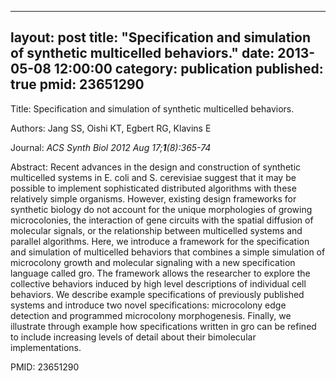
---
layout: post
title:  "Specification and simulation of synthetic multicelled behaviors."
date:   2013-05-08 12:00:00
category:  publication
published: true
pmid: 23651290
---

Title: Specification and simulation of synthetic multicelled behaviors.

Authors: Jang SS, Oishi KT, Egbert RG, Klavins E

Journal: *ACS Synth Biol 2012 Aug 17;**1**(8):365-74*

Abstract: Recent advances in the design and construction of synthetic multicelled systems in E. coli and S. cerevisiae suggest that it may be possible to implement sophisticated distributed algorithms with these relatively simple organisms. However, existing design frameworks for synthetic biology do not account for the unique morphologies of growing microcolonies, the interaction of gene circuits with the spatial diffusion of molecular signals, or the relationship between multicelled systems and parallel algorithms. Here, we introduce a framework for the specification and simulation of multicelled behaviors that combines a simple simulation of microcolony growth and molecular signaling with a new specification language called gro. The framework allows the researcher to explore the collective behaviors induced by high level descriptions of individual cell behaviors. We describe example specifications of previously published systems and introduce two novel specifications: microcolony edge detection and programmed microcolony morphogenesis. Finally, we illustrate through example how specifications written in gro can be refined to include increasing levels of detail about their bimolecular implementations.

PMID: 23651290

